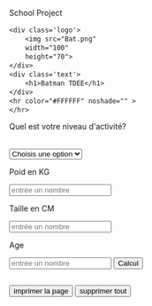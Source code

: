 
School Project

<html lang="en">
<head>
    <link rel="stylesheet" href="TDEE.css">
    <meta charset="UTF-8">
    <meta name="viewport" content="width=device-width, initial-scale=1.0">
    <title>Je suis Batman</title>
</head>
<body>


    <div class='logo'>
        <img src="Bat.png"
        width="100"
        height="70">
    </div>
    <div class='text'>
        <h1>Batman TDEE</h1>
    </div>
    <hr color="#FFFFFF" noshade="" >
    </hr>
<p>Quel est votre niveau d'activité?</p>
<optgroup style="font-family:verdana">
<label for="operations">Option :</label>
</optgroup>
<select name="operations" id="operations">
    <option value="M">Choisis une option</option>
  <option value="M">Activité moyenne</option>
  <option value="m">Pas très actif</option>
  <option value="nm">Très actif</option>
</select>
<p>Poid en KG</p>
<input type="number" id="myNumber" placeholder="entrée un nombre">
<p>Taille en CM</p>
<input type="number" id="myNumber" placeholder="entrée un nombre">
<p>Age</p>
<input type="number" id="myNumber" placeholder="entrée un nombre">
<button>Calcul</button>
<output id="a"></output>
<h2 id ="Output"> </h2>
<button onclick="window.print()">imprimer la page</button>
<button onClick="window.location.reload();">supprimer tout</button>
    <script src="TDEE.js"></script>
    <script src="https://ajax.googleapis.com/ajax/libs/jquery/3.6.4/jquery.min.js"></script>
</body>
</html>
